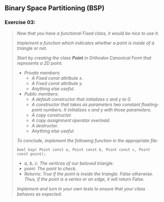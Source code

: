 ## Binary Space Partitioning (BSP)
### Exercise 03:
> <i>Now that you have a functional Fixed class, it would be nice to use it.
> 
> Implement a function which indicates whether a point is inside of a triangle or not.
>
> Start by creating the class <b>Point</b> in Orthodox Canonical Form that represents
a 2D point:
> * Private members:
>   * A Fixed const attribute x.
>   * A Fixed const attribute y.
>   * Anything else useful.
> * Public members:
>   * A default constructor that initializes x and y to 0.
>   * A constructor that takes as parameters two constant floating-point numbers.
It initializes x and y with those parameters.
>   * A copy constructor.
>   * A copy assignment operator overload.
>   * A destructor.
>   * Anything else useful.
>
> To conclude, implement the following function in the appropriate file:
>
> </i>`bool bsp( Point const a, Point const b, Point const c, Point const point);`<i>
>
> * a, b, c: The vertices of our beloved triangle.
> * point: The point to check.
> * Returns: True if the point is inside the triangle. False otherwise.
Thus, if the point is a vertex or on edge, it will return False.
>
> Implement and turn in your own tests to ensure that your class behaves as expected.</i>